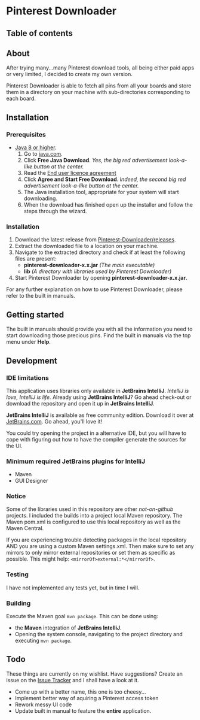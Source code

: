 # Pinterest Downloader

## Table of contents

## About
After trying many...many Pinterest download tools, all being either paid apps or very limited,
I decided to create my own version.

Pinterest Downloader is able to fetch all pins from all your boards and store them in a directory
on your machine with sub-directories corresponding to each board.

## Installation

### Prerequisites

* [Java 8 or higher](https://www.java.com/en/).
    1. Go to [java.com](https://www.java.com/en/).
    2. Click **Free Java Download**. *Yes, the big red advertisement look-a-like button at the center.*
    3. Read the [End user licence agreement](http://www.oracle.com/technetwork/java/javase/terms/license/)
    4. Click **Agree and Start Free Download**. *Indeed, the second big red advertisement look-a-like button at the center.*
    5. The Java installation tool, appropriate for your system will start downloading.
    6. When the download has finished open up the installer and follow the steps through the wizard.

### Installation

1. Download the latest release from [Pinterest-Downloader/releases](https://github.com/Juraji/Pinterest-Downloader/releases).
2. Extract the downloaded file to a location on your machine.
3. Navigate to the extracted directory and check if at least the following files are present:
    * **pinterest-downloader-x.x.jar** *(The main executable)*
    * **lib** *(A directory with libraries used by Pinterest Downloader)*
4. Start Pinterest Downloader by opening **pinterest-downloader-x.x.jar**.

For any further explanation on how to use Pinterest Downloader, please refer to the built in manuals.

## Getting started

The built in manuals should provide you with all the information you need to start downloading those precious pins.
Find the built in manuals via the top menu under **Help**.

## Development

### IDE limitations
This application uses libraries only available in **JetBrains IntelliJ**. *IntelliJ is love, IntelliJ is life.*
Already using **JetBrains IntelliJ**? Go ahead check-out or download the repository and open it up in **JetBrains IntelliJ**.

**JetBrains IntelliJ** is available as free community edition. Download it over at [JetBrains.com](http://www.JetBrains.com/idea/#chooseYourEdition).
Go ahead, you'll love it!

You could try opening the project in a alternative IDE, but you will have to cope with figuring out how to have the compiler
generate the sources for the UI.

### Minimum required JetBrains plugins for IntelliJ
* Maven
* GUI Designer

### Notice
Some of the libraries used in this repository are other *not-on-github* projects. I included the builds into a project local
Maven repository. The Maven pom.xml is configured to use this local repository as well as the Maven Central.

If you are experiencing trouble detecting packages in the local repository AND you are using a custom Maven settings.xml.
Then make sure to set any mirrors to only mirror external repositories or set them as specific as possible.
This might help: `<mirrorOf>external:*</mirrorOf>`.

### Testing
I have not implemented any tests yet, but in time I will.

### Building
Execute the Maven goal `mvn package`. This can be done using:

* the **Maven** integration of **JetBrains IntelliJ**.
* Opening the system console, navigating to the project directory and executing `mvn package`.

## Todo
These things are currently on my wishlist. Have suggestions? Create an issue on the [Issue Tracker](https://github.com/Juraji/Pinterest-Downloader/issues) and I shall have a look at it.

* Come up with a better name, this one is too cheesy...
* Implement better way of aquiring a Pinterest access token
* Rework messy UI code
* Update built in manual to feature the **entire** application.
